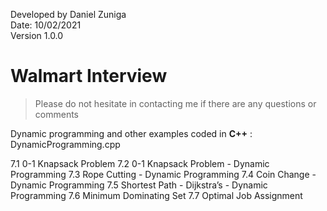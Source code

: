 Developed by Daniel Zuniga\
Date: 10/02/2021\
Version 1.0.0

# Walmart Interview

>Please do not hesitate in contacting me if there are any questions or comments

Dynamic programming and other examples coded in **C++** : DynamicProgramming.cpp

7.1 0-1 Knapsack Problem
7.2 0-1 Knapsack Problem - Dynamic Programming
7.3 Rope Cutting - Dynamic Programming
7.4 Coin Change - Dynamic Programming
7.5 Shortest Path - Dijkstra’s - Dynamic Programming
7.6 Minimum Dominating Set
7.7 Optimal Job Assignment
